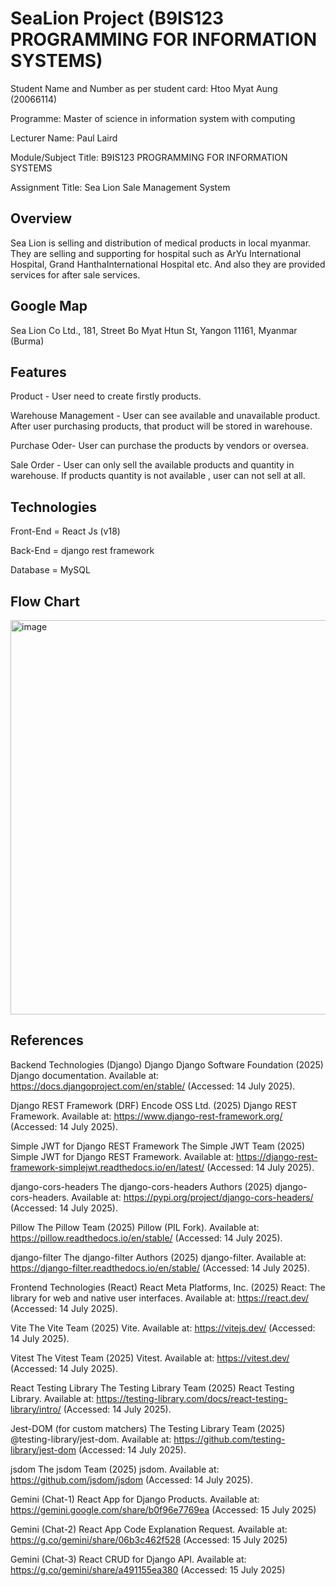 <h1>SeaLion Project (B9IS123 PROGRAMMING FOR INFORMATION SYSTEMS)</h1>






Student  Name and Number as per student card: Htoo Myat Aung (20066114)



Programme: Master of science in information system with computing



Lecturer Name:  Paul Laird



Module/Subject Title: B9IS123 PROGRAMMING FOR INFORMATION SYSTEMS



Assignment Title:  Sea Lion Sale Management System




Overview
--------------





Sea Lion is selling and distribution of medical products in local myanmar. 
They are selling and supporting for hospital such as ArYu International Hospital, Grand HanthaInternational Hospital etc. And also they are provided services for after sale services.


Google Map
--------------



Sea Lion Co Ltd., 181, Street Bo Myat Htun St, Yangon 11161, Myanmar (Burma)


Features
--------------
Product - User need to create firstly products. 


Warehouse Management - User can see available and unavailable product. After user purchasing products, that product will be stored in warehouse.


Purchase Oder- User can purchase the products by vendors or oversea.


Sale Order - User can only sell the available products and quantity in warehouse. If products quantity is not available , user can not sell at all.




Technologies
--------------

Front-End = React Js (v18)


Back-End = django rest framework


Database = MySQL














Flow Chart
------------------

<img width="1289" height="631" alt="image" src="https://github.com/user-attachments/assets/3727aa12-aea5-4701-8517-a467d50852ca" />















References
-----------------
Backend Technologies (Django)
Django
Django Software Foundation (2025) Django documentation. Available at: https://docs.djangoproject.com/en/stable/ (Accessed: 14 July 2025).

Django REST Framework (DRF)
Encode OSS Ltd. (2025) Django REST Framework. Available at: https://www.django-rest-framework.org/ (Accessed: 14 July 2025).

Simple JWT for Django REST Framework
The Simple JWT Team (2025) Simple JWT for Django REST Framework. Available at: https://django-rest-framework-simplejwt.readthedocs.io/en/latest/ (Accessed: 14 July 2025).

django-cors-headers
The django-cors-headers Authors (2025) django-cors-headers. Available at: https://pypi.org/project/django-cors-headers/ (Accessed: 14 July 2025).

Pillow
The Pillow Team (2025) Pillow (PIL Fork). Available at: https://pillow.readthedocs.io/en/stable/ (Accessed: 14 July 2025).

django-filter
The django-filter Authors (2025) django-filter. Available at: https://django-filter.readthedocs.io/en/stable/ (Accessed: 14 July 2025).

Frontend Technologies (React)
React
Meta Platforms, Inc. (2025) React: The library for web and native user interfaces. Available at: https://react.dev/ (Accessed: 14 July 2025).

Vite
The Vite Team (2025) Vite. Available at: https://vitejs.dev/ (Accessed: 14 July 2025).

Vitest
The Vitest Team (2025) Vitest. Available at: https://vitest.dev/ (Accessed: 14 July 2025).

React Testing Library
The Testing Library Team (2025) React Testing Library. Available at: https://testing-library.com/docs/react-testing-library/intro/ (Accessed: 14 July 2025).

Jest-DOM (for custom matchers)
The Testing Library Team (2025) @testing-library/jest-dom. Available at: https://github.com/testing-library/jest-dom (Accessed: 14 July 2025).

jsdom
The jsdom Team (2025) jsdom. Available at: https://github.com/jsdom/jsdom (Accessed: 14 July 2025).

Gemini (Chat-1)
React App for Django Products. Available at: https://gemini.google.com/share/b0f96e7769ea (Accessed: 15 July 2025)

Gemini (Chat-2)
React App Code Explanation Request. Available at: https://g.co/gemini/share/06b3c462f528 (Accessed: 15 July 2025)

Gemini (Chat-3)
React CRUD for Django API. Available at: https://g.co/gemini/share/a491155ea380 (Accessed: 15 July 2025)




